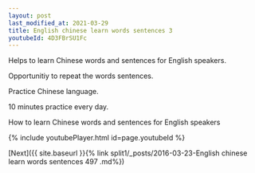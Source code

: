 ```yaml
---
layout: post
last_modified_at: 2021-03-29
title: English chinese learn words sentences 3 
youtubeId: 4D3FBrSU1Fc
---
```

 
 
Helps to learn Chinese words and sentences for English speakers.

Opportunitiy to repeat the words sentences. 

Practice Chinese language. 
 
10 minutes practice every day. 
 
How to learn Chinese words and sentences for English speakers 
 
{% include youtubePlayer.html id=page.youtubeId %}
 
 
[Next]({{ site.baseurl }}{% link  split1/_posts/2016-03-23-English chinese learn words sentences 497 .md%})
 
